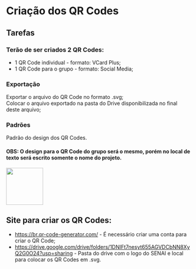 # Criação dos QR Codes
## Tarefas
### Terão de ser criados 2 QR Codes:
- 1 QR Code individual - formato: VCard Plus;
- 1 QR Code para o grupo - formato: Social Media;

### Exportação
Exportar o arquivo do QR Code no formato .svg;<br/>
Colocar o arquivo exportado na pasta do Drive disponibilizada no final deste arquivo;

### Padrões
Padrão do design dos QR Codes.
#### OBS: O design para o QR Code do grupo será o mesmo, porém no local de texto será escrito somente o nome do projeto.
<img style="height:100px;width:100px" src="https://user-images.githubusercontent.com/26442118/70653232-d70b3580-1c32-11ea-8968-e4c5f133d3eb.png"></img>

## Site para criar os QR Codes:
- https://br.qr-code-generator.com/ - É necessário criar uma conta para criar o QR Code;
- https://drive.google.com/drive/folders/1DNIFt7nesyt655AGVDCbNN8XyQ2G0O24?usp=sharing - Pasta do drive com o logo do SENAI e local para colocar os QR Codes em .svg.
